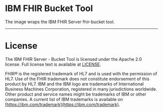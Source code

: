 # IBM FHIR Bucket Tool

The image wraps the IBM FHIR Server fhir-bucket tool.

************
# **License**

The IBM FHIR Server - Bucket Tool is licensed under the Apache 2.0 license. Full license text is available at [LICENSE](https://github.com/IBM/FHIR/blob/master/LICENSE).

FHIR® is the registered trademark of HL7 and is used with the permission of HL7. Use of the FHIR trademark does not constitute endorsement of this product by HL7.
IBM and the IBM logo are trademarks of International Business Machines Corporation, registered in many jurisdictions worldwide. Other product and service names might be trademarks of IBM or other companies. A current list of IBM trademarks is available on [https://ibm.com/trademark](https://ibm.com/trademark).